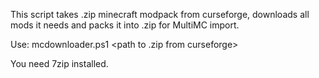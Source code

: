 This script takes .zip minecraft modpack from curseforge, downloads all mods it needs and packs it into .zip for MultiMC import.

Use: mcdownloader.ps1 <path to .zip from curseforge>
  
You need 7zip installed.
